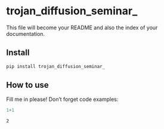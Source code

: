 # trojan_diffusion_seminar\_


<!-- WARNING: THIS FILE WAS AUTOGENERATED! DO NOT EDIT! -->

This file will become your README and also the index of your
documentation.

## Install

``` sh
pip install trojan_diffusion_seminar_
```

## How to use

Fill me in please! Don’t forget code examples:

``` python
1+1
```

    2
